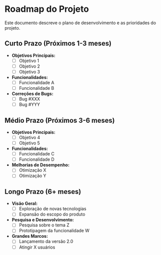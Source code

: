 # Roadmap do Projeto

Este documento descreve o plano de desenvolvimento e as prioridades do projeto.

## Curto Prazo (Próximos 1-3 meses)

*   **Objetivos Principais:**
    *   [ ] Objetivo 1
    *   [ ] Objetivo 2
    *   [ ] Objetivo 3
*   **Funcionalidades:**
    *   [ ] Funcionalidade A
    *   [ ] Funcionalidade B
*   **Correções de Bugs:**
    *   [ ] Bug #XXX
    *   [ ] Bug #YYY

## Médio Prazo (Próximos 3-6 meses)

*   **Objetivos Principais:**
    *   [ ] Objetivo 4
    *   [ ] Objetivo 5
*   **Funcionalidades:**
    *   [ ] Funcionalidade C
    *   [ ] Funcionalidade D
*   **Melhorias de Desempenho:**
    *   [ ] Otimização X
    *   [ ] Otimização Y

## Longo Prazo (6+ meses)

*   **Visão Geral:**
    *   [ ] Exploração de novas tecnologias
    *   [ ] Expansão do escopo do produto
*   **Pesquisa e Desenvolvimento:**
    *   [ ] Pesquisa sobre o tema Z
    *   [ ] Prototipagem da funcionalidade W
*   **Grandes Marcos:**
    *   [ ] Lançamento da versão 2.0
    *   [ ] Atingir X usuários
